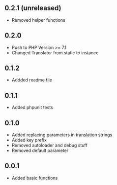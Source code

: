 0.2.1 (unreleased)
-----
- Removed helper functions

0.2.0
-----
- Push to PHP Version >= 7.1
- Changed Translator from static to instance

0.1.2
-----
- Addded readme file

0.1.1
-----
- Added phpunit tests

0.1.0
-----
- Added replacing parameters in translation strings
- Added key prefix
- Removed autoloader and debug stuff
- Removed default parameter

0.0.1
-----
- Added basic functions
